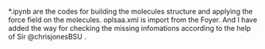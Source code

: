 *.ipynb are the codes for building the molecules structure and applying the force field on the molecules.
oplsaa.xml is import from the Foyer.
And I have added the way for checking the missing infomations according to the help of Sir @chrisjonesBSU .
